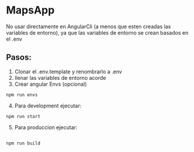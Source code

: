 # MapsApp
No usar directamente en AngularCli (a menos que esten creadas las variables de entorno), ya que las variables de entorno se crean basados en el .env

## Pasos:
1. Clonar el .env.template y renombrarlo a .env
2. llenar las variables de entorno acorde
3. Crear angular Envs (opcional)
```
npm run envs 
```

4. Para development ejecutar:
```
npm run start
```
5. Para produccion ejecutar:
```

npm run build
```
